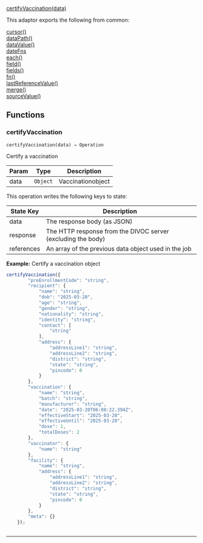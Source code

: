<dl>
<dt>
    <a href="#certifyvaccination">certifyVaccination(data)</a></dt>
</dl>


This adaptor exports the following from common:
<dl>
<dt>
    <a href="/adaptors/packages/common-docs#cursor">cursor()</a>
</dt>
<dt>
    <a href="/adaptors/packages/common-docs#datapath">dataPath()</a>
</dt>
<dt>
    <a href="/adaptors/packages/common-docs#datavalue">dataValue()</a>
</dt>
<dt>
    <a href="/adaptors/packages/common-docs#datefns">dateFns</a>
</dt>
<dt>
    <a href="/adaptors/packages/common-docs#each">each()</a>
</dt>
<dt>
    <a href="/adaptors/packages/common-docs#field">field()</a>
</dt>
<dt>
    <a href="/adaptors/packages/common-docs#fields">fields()</a>
</dt>
<dt>
    <a href="/adaptors/packages/common-docs#fn">fn()</a>
</dt>
<dt>
    <a href="/adaptors/packages/common-docs#lastreferencevalue">lastReferenceValue()</a>
</dt>
<dt>
    <a href="/adaptors/packages/common-docs#merge">merge()</a>
</dt>
<dt>
    <a href="/adaptors/packages/common-docs#sourcevalue">sourceValue()</a>
</dt></dl>

## Functions
### certifyVaccination

<p><code>certifyVaccination(data) ⇒ Operation</code></p>

Certify a vaccination


| Param | Type | Description |
| --- | --- | --- |
| data | <code>Object</code> | Vaccinationobject |

This operation writes the following keys to state:

| State Key | Description |
| --- | --- |
| data | The response body (as JSON) |
| response | The HTTP response from the DIVOC server (excluding the body) |
| references | An array of the previous data object used in the job |
**Example:** Certify a vaccination object
```js
certifyVaccination({
        "preEnrollmentCode": "string",
        "recipient": {
            "name": "string",
            "dob": "2025-03-20",
            "age": "string",
            "gender": "string",
            "nationality": "string",
            "identity": "string",
            "contact": [
                "string"
            ],
            "address": {
                "addressLine1": "string",
                "addressLine2": "string",
                "district": "string",
                "state": "string",
                "pincode": 0
            }
        },
        "vaccination": {
            "name": "string",
            "batch": "string",
            "manufacturer": "string",
            "date": "2025-03-20T06:08:22.394Z",
            "effectiveStart": "2025-03-20",
            "effectiveUntil": "2025-03-20",
            "dose": 1,
            "totalDoses": 2
        },
        "vaccinator": {
            "name": "string"
        },
        "facility": {
            "name": "string",
            "address": {
                "addressLine1": "string",
                "addressLine2": "string",
                "district": "string",
                "state": "string",
                "pincode": 0
            }
        },
        "meta": {}
    });
  
```

* * *


